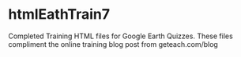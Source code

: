 # htmlEathTrain7
Completed Training HTML files for Google Earth Quizzes. 
These files compliment the online training blog post from geteach.com/blog
